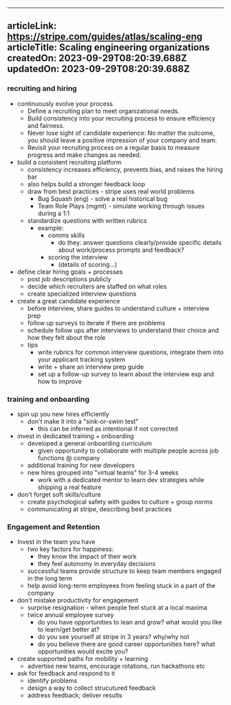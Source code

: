 -----------------------
articleLink: https://stripe.com/guides/atlas/scaling-eng
articleTitle: Scaling engineering organizations
createdOn: 2023-09-29T08:20:39.688Z
updatedOn: 2023-09-29T08:20:39.688Z
-----------------------

### recruiting and hiring
- continuously evolve your process
  - Define a recruiting plan to meet organizational needs.
  - Build consistency into your recruiting process to ensure efficiency and fairness.
  - Never lose sight of candidate experience: No matter the outcome, you should leave a positive impression of your company and team.
  - Revisit your recruiting process on a regular basis to measure progress and make changes as needed.
- build a consistent recruiting platform
  - consistency increases efficiency, prevents bias, and raises the hiring bar
  - also helps build a stronger feedback loop
  - draw from best practices - stripe uses real world problems
    - Bug Squash (eng) - solve a real historical bug
    - Team Role Plays (mgmt) - simulate working through issues during a 1:1
  - standardize questions with written rubrics
    - example:
      - comms skills
        - do they: answer questions clearly/provide specific details about work/process prompts and feedback?
      - scoring the interview
        - (details of scoring...)
- define clear hiring goals + processes
  - post job descriptions publicly
  - decide which recruiters are staffed on what roles
  - create specialized interview questions
- create a great candidate experience
  - before interview, share guides to understand culture + interview prep
  - follow up surveys to iterate if there are problems
  - schedule follow ups after interviews to understand their choice and how they felt about the role
  - tips
    - write rubrics for common interview questions, integrate them into your applicant tracking system
    - write + share an interview prep guide
    - set up a follow-up survey to learn about the interview exp and how to improve

### training and onboarding
- spin up you new hires efficiently
  - don't make it into a "sink-or-swim test"
    - this can be inferred as intentional if not corrected
- invest in dedicated training + onboarding
  - developed a general onboarding curriculum
    - given opportunity to collaborate with multiple people across job functions @ company
  - additional training for new developers
  - new hires grouped into "virtual teams" for 3-4 weeks
    - work with a dedicated mentor to learn dev strategies while shipping a real feature
- don't forget soft skills/culture
  - create psychological safety with guides to culture + group norms
  - communicating at stripe, describing best practices

### Engagement and Retention
- Invest in the team you have
  - two key factors for happiness:
    - they know the impact of their work
    - they feel autonomy in everyday decisions
  - successful teams provide structure to keep team members engaged in the long term
  - help avoid long-term employees from feeling stuck in a part of the company
- don't mistake productivity for engagement
  - surprise resignation - when people feel stuck at a local maxima
  - twice annual employee survey
    - do you have opportunities to lean and grow? what would you like to learn/get better at?
    - do you see yourself at stripe in 3 years? why/why not
    - do you believe there are good career opportunities here? what opportunities would excite you?
- create supported paths for mobility + learning
  - advertise new teams, encourage rotations, run hackathons etc
- ask for feedback and respond to it
  - identify problems
  - design a way to collect strucutured feedback
  - address feedback; deliver results








